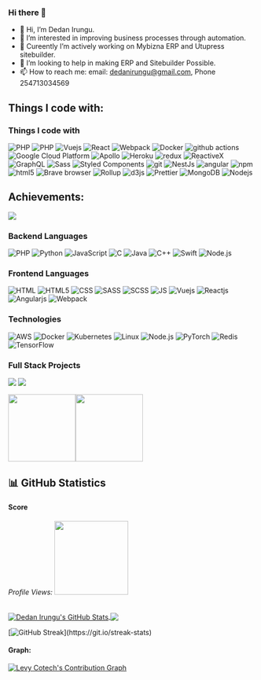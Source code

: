 ### Hi there 👋

<!--
**dedanirungu/dedanirungu** is a ✨ _special_ ✨ repository because its `README.md` (this file) appears on your GitHub profile.

Here are some ideas to get you started:
-->
- 👋 Hi, I’m Dedan Irungu.
- 👀 I’m interested in improving business processes through automation.
- 🌱 Cureently I’m actively working on Mybizna ERP and Utupress sitebuilder.
- 💞️ I’m looking to help in making ERP and Sitebuilder Possible.
- 📫 How to reach me: email: dedanirungu@gmail.com, Phone 254713034569 

## Things I code with:

<h3>Things I code with</h3>

<p>
   <img alt="PHP" src="https://img.shields.io/badge/-python-45b8d8?style=flat-square&logo=python&logoColor=white" />  
  <img alt="PHP" src="https://img.shields.io/badge/-php-45b8d8?style=flat-square&logo=php&logoColor=white" />  
  <img alt="Vuejs" src="https://img.shields.io/badge/-Vuejs-45b8d8?style=flat-square&logo=vuejs&logoColor=white" />
  <img alt="React" src="https://img.shields.io/badge/-React-45b8d8?style=flat-square&logo=react&logoColor=white" />
  <img alt="Webpack" src="https://img.shields.io/badge/-Webpack-8DD6F9?style=flat-square&logo=webpack&logoColor=white" /> 
  <img alt="Docker" src="https://img.shields.io/badge/-Docker-46a2f1?style=flat-square&logo=docker&logoColor=white" />
  <img alt="github actions" src="https://img.shields.io/badge/-Github_Actions-2088FF?style=flat-square&logo=github-actions&logoColor=white" />
  <img alt="Google Cloud Platform" src="https://img.shields.io/badge/-Google_Cloud_Platform-1a73e8?style=flat-square&logo=google-cloud&logoColor=white" />
  <img alt="Apollo" src="https://img.shields.io/badge/-Apollo%20GraphQL-311C87?style=flat-square&logo=apollo-graphql&logoColor=white" />
  <img alt="Heroku" src="https://img.shields.io/badge/-Heroku-430098?style=flat-square&logo=heroku&logoColor=white" />
  <img alt="redux" src="https://img.shields.io/badge/-Redux-764ABC?style=flat-square&logo=redux&logoColor=white" />
  <img alt="ReactiveX" src="https://img.shields.io/badge/-RxJs-B7178C?style=flat-square&logo=reactivex&logoColor=white" />
  <img alt="GraphQL" src="https://img.shields.io/badge/-GraphQL-E10098?style=flat-square&logo=graphql&logoColor=white" />
  <img alt="Sass" src="https://img.shields.io/badge/-Sass-CC6699?style=flat-square&logo=sass&logoColor=white" />
  <img alt="Styled Components" src="https://img.shields.io/badge/-Styled_Components-db7092?style=flat-square&logo=styled-components&logoColor=white" />
  <img alt="git" src="https://img.shields.io/badge/-Git-F05032?style=flat-square&logo=git&logoColor=white" />
  <img alt="NestJs" src="https://img.shields.io/badge/-NestJs-ea2845?style=flat-square&logo=nestjs&logoColor=white" />
  <img alt="angular" src="https://img.shields.io/badge/-Angular-DD0031?style=flat-square&logo=angular&logoColor=white" />
  <img alt="npm" src="https://img.shields.io/badge/-NPM-CB3837?style=flat-square&logo=npm&logoColor=white" />
  <img alt="html5" src="https://img.shields.io/badge/-HTML5-E34F26?style=flat-square&logo=html5&logoColor=white" />
  <img alt="Brave browser" src="https://img.shields.io/badge/-Brave_Browser-FB542B?style=flat-square&logo=brave&logoColor=white" />
  <img alt="Rollup" src="https://img.shields.io/badge/-Rollup-EC4A3F?style=flat-square&logo=rollup.js&logoColor=white" />
  <img alt="d3js" src="https://img.shields.io/badge/-D3.js-F9A03C?style=flat-square&logo=d3.js&logoColor=white" />
  <img alt="Prettier" src="https://img.shields.io/badge/-Prettier-F7B93E?style=flat-square&logo=prettier&logoColor=white" />
  <img alt="MongoDB" src="https://img.shields.io/badge/-MongoDB-13aa52?style=flat-square&logo=mongodb&logoColor=white" />
  <img alt="Nodejs" src="https://img.shields.io/badge/-Nodejs-43853d?style=flat-square&logo=Node.js&logoColor=white" />
</p>

## Achievements:
 
<img align="center" src="https://github-profile-trophy.vercel.app/?username=dedanirungu" />


### Backend Languages

![PHP](https://img.shields.io/badge/-PHP-000?&logo=PHP)
![Python](https://img.shields.io/badge/-Python-000?&logo=Python)
![JavaScript](https://img.shields.io/badge/-JavaScript-000?&logo=JavaScript)
![C](https://img.shields.io/badge/-C-000?&logo=C)
![Java](https://img.shields.io/badge/-Java-000?&logo=Java&logoColor=007396)
![C++](https://img.shields.io/badge/-C++-000?&logo=c%2b%2b&logoColor=00599C)
![Swift](https://img.shields.io/badge/-Swift-000?&logo=Swift)
![Node.js](https://img.shields.io/badge/-Node.js-000?&logo=Node.js)

### Frontend Languages

![HTML](https://img.shields.io/badge/-HTML-000?&logo=HTML)
![HTML5](https://img.shields.io/badge/-HTML5-000?&logo=HTML5)
![CSS](https://img.shields.io/badge/-CSS-000?&logo=CSS)
![SASS](https://img.shields.io/badge/-SASS-000?&logo=SASS)
![SCSS](https://img.shields.io/badge/-SCSS-000?&logo=SCSS)
![JS](https://img.shields.io/badge/-JS-000?&logo=JS)
![Vuejs](https://img.shields.io/badge/-Vuejs-000?&logo=Vuejs)
![Reactjs](https://img.shields.io/badge/-Reactjs-000?&logo=Reactjs)
![Angularjs](https://img.shields.io/badge/-Angularjs-000?&logo=Angularjs)
![Webpack](https://img.shields.io/badge/-Webpack-000?&logo=Webpack)


### Technologies

![AWS](https://img.shields.io/badge/-AWS-000?&logo=Amazon-AWS&logoColor=F90)
![Docker](https://img.shields.io/badge/-Docker-000?&logo=Docker)
![Kubernetes](https://img.shields.io/badge/-Kubernetes-000?&logo=Kubernetes)
![Linux](https://img.shields.io/badge/-Linux-000?&logo=Linux)
![Node.js](https://img.shields.io/badge/-Node.js-000?&logo=node.js)
![PyTorch](https://img.shields.io/badge/-PyTorch-000?&logo=PyTorch)
![Redis](https://img.shields.io/badge/-Redis-000?&logo=Redis)
![TensorFlow](https://img.shields.io/badge/-TensorFlow-000?&logo=TensorFlow)

### Full Stack Projects

[![](https://img.shields.io/badge/-🧬%20Mybizna%20ERP-000)](https://github.com/mybizna/mybizna)
[![](https://img.shields.io/badge/-🧬%20Utupress%20SiteBuilder-000)](https://github.com/utupress/utupress)


<a href="https://www.mybizna.com/"><img height="137px" src="https://github-readme-stats.vercel.app/api?username=dedanirungu&hide_title=true&hide_border=true&show_icons=true&include_all_commits=true&count_private=true&line_height=21&text_color=000&icon_color=000&bg_color=0,ea6161,ffc64d,fffc4d,52fa5a&theme=graywhite" /><!-- wi*quL3fcV --><img height="137px" src="https://github-readme-stats.vercel.app/api/top-langs/?username=dedanirungu&hide=html&hide_title=true&hide_border=true&layout=compact&langs_count=6&exclude_repo=comp426,Redventures-Movie-Quotes&text_color=000&icon_color=fff&bg_color=0,52fa5a,4dfcff,c64dff&theme=graywhite" /></a>



## 📊 GitHub Statistics
#### Score
<h6 >Profile Views: <img src="https://profile-counter.glitch.me/dedanirungu/count.svg" width="150px"/></h6>
<a href="https://github.com/dedanirungu/dedanirungu">
  <img align="center" src="https://github-readme-stats.vercel.app/api?username=dedanirungu&show_icons=true&line_height=27&count_private=true&title_color=f48c06&text_color=c9cacc&icon_color=2bbc8a&bg_color=000000" alt="Dedan Irungu's GitHub Stats" />
</a><a href="https://github.com/dedanirungu/github-readme-stats">
  <img align="center" src="https://github-readme-stats.vercel.app/api/top-langs/?username=dedanirungu&theme=highcontrast" />
</a>

[![GitHub Streak](https://github-readme-streak-stats.herokuapp.com/?user=dedanirungu&theme=highcontrast&layout=compa")](https://git.io/streak-stats)


#### Graph:
<!-- https://github.com/dedanirungu/github-readme-activity-graph -->
<a href="https://github.com/dedanirungu/github-readme-activity-graph"><img alt="Levy Cotech's Contribution Graph" src="https://activity-graph.herokuapp.com/graph?username=dedanirungu&bg_color=1F222E&color=F8D866&line=31e981&point=FFFFFF&hide_border=true" /></a>
